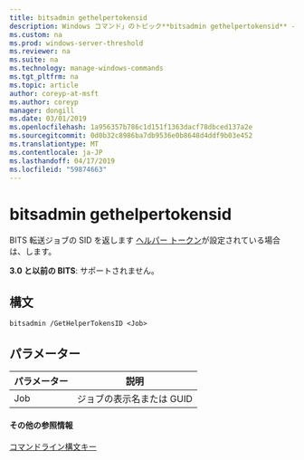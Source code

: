 ```yaml
---
title: bitsadmin gethelpertokensid
description: Windows コマンド」のトピック**bitsadmin gethelpertokensid** -設定されている場合、BITS 転送ジョブのヘルパーのトークンの SID を返します。
ms.custom: na
ms.prod: windows-server-threshold
ms.reviewer: na
ms.suite: na
ms.technology: manage-windows-commands
ms.tgt_pltfrm: na
ms.topic: article
author: coreyp-at-msft
ms.author: coreyp
manager: dongill
ms.date: 03/01/2019
ms.openlocfilehash: 1a956357b786c1d151f1363dacf78dbced137a2e
ms.sourcegitcommit: 0d0b32c8986ba7db9536e0b8648d4ddf9b03e452
ms.translationtype: MT
ms.contentlocale: ja-JP
ms.lasthandoff: 04/17/2019
ms.locfileid: "59874663"
---
```

# <a name="bitsadmin-gethelpertokensid"></a>bitsadmin gethelpertokensid

BITS 転送ジョブの SID を返します [ヘルパー トークン](/windows/desktop/bits/helper-tokens-for-bits-transfer-jobs)が設定されている場合は、します。

**3.0 と以前の BITS**: サポートされません。

## <a name="syntax"></a>構文

```
bitsadmin /GetHelperTokensID <Job>
```

## <a name="parameters"></a>パラメーター

|パラメーター|説明|
|---------|-----------|
|Job|ジョブの表示名または GUID|

#### <a name="additional-references"></a>その他の参照情報

[コマンドライン構文キー](command-line-syntax-key.md)
